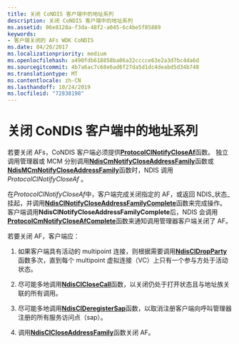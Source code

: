 ```yaml
---
title: 关闭 CoNDIS 客户端中的地址系列
description: 关闭 CoNDIS 客户端中的地址系列
ms.assetid: 06e8128a-f3da-48f2-a045-6c4be5f85889
keywords:
- 客户端关闭的 AFs WDK CoNDIS
ms.date: 04/20/2017
ms.localizationpriority: medium
ms.openlocfilehash: a490fdb618858ba06a32cccce63e2a3d7bc4da6d
ms.sourcegitcommit: 4b7a6ac7c68e6ad6f27da5d1dc4deabd5d34b748
ms.translationtype: MT
ms.contentlocale: zh-CN
ms.lasthandoff: 10/24/2019
ms.locfileid: "72838198"
---
```

# <a name="closing-an-address-family-in-a-condis-client"></a>关闭 CoNDIS 客户端中的地址系列





若要关闭 AFs，CoNDIS 客户端必须提供[**ProtocolClNotifyCloseAf**](https://docs.microsoft.com/windows-hardware/drivers/ddi/ndis/nc-ndis-protocol_cl_notify_close_af)函数。 独立调用管理器或 MCM 分别调用[**NdisCmNotifyCloseAddressFamily**](https://docs.microsoft.com/windows-hardware/drivers/ddi/ndis/nf-ndis-ndiscmnotifycloseaddressfamily)函数或[**NdisMCmNotifyCloseAddressFamily**](https://docs.microsoft.com/windows-hardware/drivers/ddi/ndis/nf-ndis-ndismcmnotifycloseaddressfamily)函数时，NDIS 调用*ProtocolClNotifyCloseAf* 。

在*ProtocolClNotifyCloseAf*中，客户端完成关闭指定的 AF，或返回 NDIS\_状态\_挂起，并调用[**NdisClNotifyCloseAddressFamilyComplete**](https://docs.microsoft.com/windows-hardware/drivers/ddi/ndis/nf-ndis-ndisclnotifycloseaddressfamilycomplete)函数来完成操作。 客户端调用**NdisClNotifyCloseAddressFamilyComplete**后，NDIS 会调用[**ProtocolCmNotifyCloseAfComplete**](https://docs.microsoft.com/windows-hardware/drivers/ddi/ndis/nc-ndis-protocol_cm_notify_close_af_complete)函数来通知调用管理器客户端关闭了 AF。

若要关闭 AF，客户端应：

1.  如果客户端具有活动的 multipoint 连接，则根据需要调用[**NdisClDropParty**](https://docs.microsoft.com/windows-hardware/drivers/ddi/ndis/nf-ndis-ndiscldropparty)函数多次，直到每个 multipoint 虚拟连接（VC）上只有一个参与方处于活动状态。

2.  尽可能多地调用[**NdisClCloseCall**](https://docs.microsoft.com/windows-hardware/drivers/ddi/ndis/nf-ndis-ndisclclosecall)函数，以关闭仍处于打开状态且与地址族关联的所有调用。

3.  尽可能多地调用[**NdisClDeregisterSap**](https://docs.microsoft.com/windows-hardware/drivers/ddi/ndis/nf-ndis-ndisclderegistersap)函数，以取消注册客户端向呼叫管理器注册的所有服务访问点（sap）。

4.  调用[**NdisClCloseAddressFamily**](https://docs.microsoft.com/windows-hardware/drivers/ddi/ndis/nf-ndis-ndisclcloseaddressfamily)函数关闭 AF。

 

 





